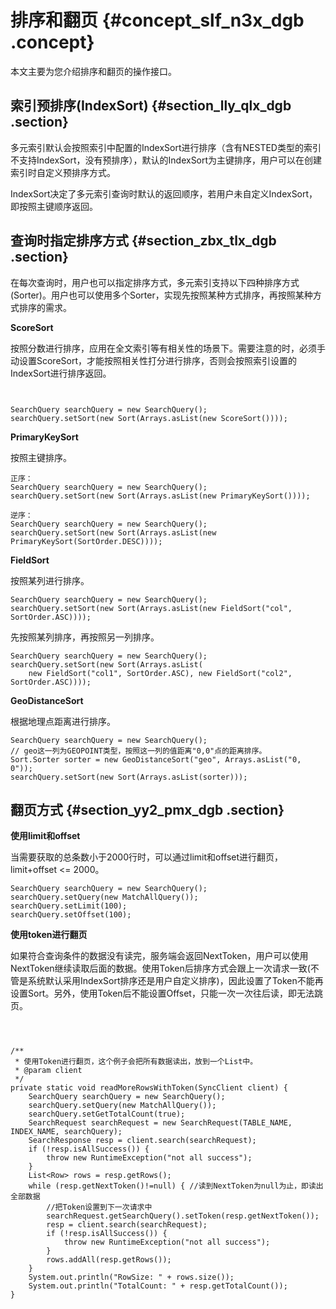 # 排序和翻页 {#concept_slf_n3x_dgb .concept}

本文主要为您介绍排序和翻页的操作接口。

## 索引预排序\(IndexSort\) {#section_lly_qlx_dgb .section}

多元索引默认会按照索引中配置的IndexSort进行排序（含有NESTED类型的索引不支持IndexSort，没有预排序），默认的IndexSort为主键排序，用户可以在创建索引时自定义预排序方式。

IndexSort决定了多元索引查询时默认的返回顺序，若用户未自定义IndexSort，即按照主键顺序返回。

## 查询时指定排序方式 {#section_zbx_tlx_dgb .section}

在每次查询时，用户也可以指定排序方式，多元索引支持以下四种排序方式\(Sorter\)。用户也可以使用多个Sorter，实现先按照某种方式排序，再按照某种方式排序的需求。

 **ScoreSort** 

按照分数进行排序，应用在全文索引等有相关性的场景下。需要注意的时，必须手动设置ScoreSort，才能按照相关性打分进行排序，否则会按照索引设置的IndexSort进行排序返回。

``` {#codeblock_4rx_xfx_ntq}


SearchQuery searchQuery = new SearchQuery();
searchQuery.setSort(new Sort(Arrays.asList(new ScoreSort())));
```

 **PrimaryKeySort** 

按照主键排序。

``` {#codeblock_t28_dgl_oay}
正序：
SearchQuery searchQuery = new SearchQuery();
searchQuery.setSort(new Sort(Arrays.asList(new PrimaryKeySort())));

逆序：
SearchQuery searchQuery = new SearchQuery();
searchQuery.setSort(new Sort(Arrays.asList(new PrimaryKeySort(SortOrder.DESC))));
```

 **FieldSort** 

按照某列进行排序。

``` {#codeblock_f03_ieh_o7g}
SearchQuery searchQuery = new SearchQuery();
searchQuery.setSort(new Sort(Arrays.asList(new FieldSort("col", SortOrder.ASC))));
```

先按照某列排序，再按照另一列排序。

``` {#codeblock_0yh_g3b_6d9}
SearchQuery searchQuery = new SearchQuery();
searchQuery.setSort(new Sort(Arrays.asList(
    new FieldSort("col1", SortOrder.ASC), new FieldSort("col2", SortOrder.ASC))));
```

 **GeoDistanceSort** 

根据地理点距离进行排序。

``` {#codeblock_vz1_bzj_keu}
SearchQuery searchQuery = new SearchQuery();
// geo这一列为GEOPOINT类型，按照这一列的值距离"0,0"点的距离排序。
Sort.Sorter sorter = new GeoDistanceSort("geo", Arrays.asList("0, 0"));
searchQuery.setSort(new Sort(Arrays.asList(sorter)));
```

## 翻页方式 {#section_yy2_pmx_dgb .section}

 **使用limit和offset** 

当需要获取的总条数小于2000行时，可以通过limit和offset进行翻页，limit+offset <= 2000。

``` {#codeblock_o32_j00_d82}
SearchQuery searchQuery = new SearchQuery();
searchQuery.setQuery(new MatchAllQuery());
searchQuery.setLimit(100);
searchQuery.setOffset(100);
```

 **使用token进行翻页** 

如果符合查询条件的数据没有读完，服务端会返回NextToken，用户可以使用NextToken继续读取后面的数据。使用Token后排序方式会跟上一次请求一致\(不管是系统默认采用IndexSort排序还是用户自定义排序\)，因此设置了Token不能再设置Sort。另外，使用Token后不能设置Offset，只能一次一次往后读，即无法跳页。

``` {#codeblock_40s_etr_w42}



/**
 * 使用Token进行翻页，这个例子会把所有数据读出，放到一个List中。
 * @param client
 */
private static void readMoreRowsWithToken(SyncClient client) {
    SearchQuery searchQuery = new SearchQuery();
    searchQuery.setQuery(new MatchAllQuery());
    searchQuery.setGetTotalCount(true);
    SearchRequest searchRequest = new SearchRequest(TABLE_NAME, INDEX_NAME, searchQuery);
    SearchResponse resp = client.search(searchRequest);
    if (!resp.isAllSuccess()) {
        throw new RuntimeException("not all success");
    }
    List<Row> rows = resp.getRows();
    while (resp.getNextToken()!=null) { //读到NextToken为null为止，即读出全部数据
        //把Token设置到下一次请求中
        searchRequest.getSearchQuery().setToken(resp.getNextToken()); 
        resp = client.search(searchRequest);
        if (!resp.isAllSuccess()) {
            throw new RuntimeException("not all success");
        }
        rows.addAll(resp.getRows());
    }
    System.out.println("RowSize: " + rows.size());
    System.out.println("TotalCount: " + resp.getTotalCount());
}
```

